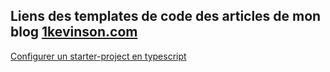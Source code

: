 
## Liens des templates de code des articles de mon blog [1kevinson.com](https://1kevinson.com)

[Configurer un starter-project en typescript](https://github.com/1kevinson/BLOG-TUTOS/tree/master/TS/starter-project)